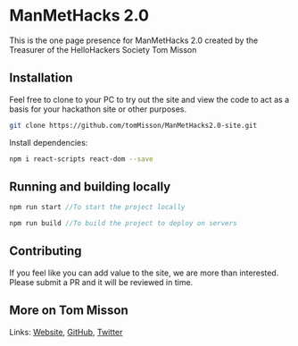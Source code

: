 # ManMetHacks 2.0

This is the one page presence for ManMetHacks 2.0 created by the Treasurer of the HelloHackers Society Tom Misson

## Installation

Feel free to clone to your PC to try out the site and view the code to act as a basis for your hackathon site or other purposes.

```bash
git clone https://github.com/tomMisson/ManMetHacks2.0-site.git
```
Install dependencies: 

```bash
npm i react-scripts react-dom --save
```

## Running and building locally 

```javascript
npm run start //To start the project locally
```

```javascript
npm run build //To build the project to deploy on servers
```

## Contributing

If you feel like you can add value to the site, we are more than interested. Please submit a PR and it will be reviewed in time.

## More on Tom Misson

Links:
[Website](https://thomas.misson.info), 
[GitHub](https://github.com/tomMisson), 
[Twitter](https://twitter.com/thomas_misson)
